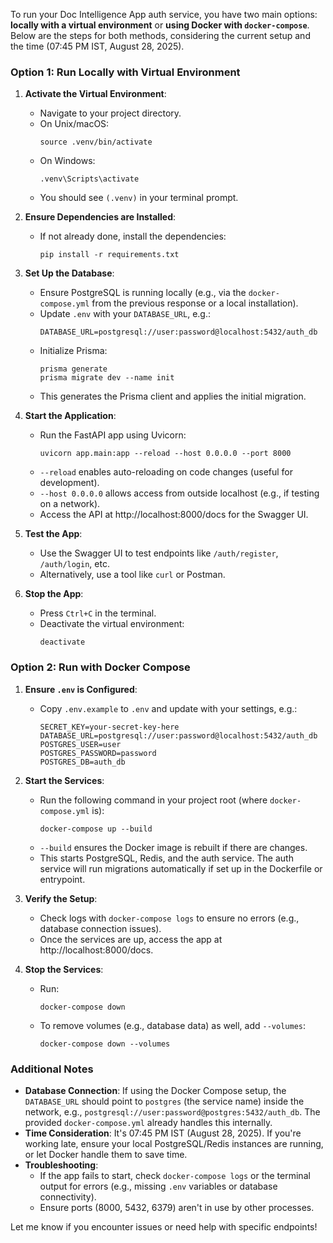 To run your Doc Intelligence App auth service, you have two main options: **locally with a virtual environment** or **using Docker with `docker-compose`**. Below are the steps for both methods, considering the current setup and the time (07:45 PM IST, August 28, 2025).

### Option 1: Run Locally with Virtual Environment
1. **Activate the Virtual Environment**:
   - Navigate to your project directory.
   - On Unix/macOS:
     ```
     source .venv/bin/activate
     ```
   - On Windows:
     ```
     .venv\Scripts\activate
     ```
   - You should see `(.venv)` in your terminal prompt.

2. **Ensure Dependencies are Installed**:
   - If not already done, install the dependencies:
     ```
     pip install -r requirements.txt
     ```

3. **Set Up the Database**:
   - Ensure PostgreSQL is running locally (e.g., via the `docker-compose.yml` from the previous response or a local installation).
   - Update `.env` with your `DATABASE_URL`, e.g.:
     ```
     DATABASE_URL=postgresql://user:password@localhost:5432/auth_db
     ```
   - Initialize Prisma:
     ```
     prisma generate
     prisma migrate dev --name init
     ```
   - This generates the Prisma client and applies the initial migration.

4. **Start the Application**:
   - Run the FastAPI app using Uvicorn:
     ```
     uvicorn app.main:app --reload --host 0.0.0.0 --port 8000
     ```
   - `--reload` enables auto-reloading on code changes (useful for development).
   - `--host 0.0.0.0` allows access from outside localhost (e.g., if testing on a network).
   - Access the API at http://localhost:8000/docs for the Swagger UI.

5. **Test the App**:
   - Use the Swagger UI to test endpoints like `/auth/register`, `/auth/login`, etc.
   - Alternatively, use a tool like `curl` or Postman.

6. **Stop the App**:
   - Press `Ctrl+C` in the terminal.
   - Deactivate the virtual environment:
     ```
     deactivate
     ```

### Option 2: Run with Docker Compose
1. **Ensure `.env` is Configured**:
   - Copy `.env.example` to `.env` and update with your settings, e.g.:
     ```
     SECRET_KEY=your-secret-key-here
     DATABASE_URL=postgresql://user:password@localhost:5432/auth_db
     POSTGRES_USER=user
     POSTGRES_PASSWORD=password
     POSTGRES_DB=auth_db
     ```

2. **Start the Services**:
   - Run the following command in your project root (where `docker-compose.yml` is):
     ```
     docker-compose up --build
     ```
   - `--build` ensures the Docker image is rebuilt if there are changes.
   - This starts PostgreSQL, Redis, and the auth service. The auth service will run migrations automatically if set up in the Dockerfile or entrypoint.

3. **Verify the Setup**:
   - Check logs with `docker-compose logs` to ensure no errors (e.g., database connection issues).
   - Once the services are up, access the app at http://localhost:8000/docs.

4. **Stop the Services**:
   - Run:
     ```
     docker-compose down
     ```
   - To remove volumes (e.g., database data) as well, add `--volumes`:
     ```
     docker-compose down --volumes
     ```

### Additional Notes
- **Database Connection**: If using the Docker Compose setup, the `DATABASE_URL` should point to `postgres` (the service name) inside the network, e.g., `postgresql://user:password@postgres:5432/auth_db`. The provided `docker-compose.yml` already handles this internally.
- **Time Consideration**: It's 07:45 PM IST (August 28, 2025). If you're working late, ensure your local PostgreSQL/Redis instances are running, or let Docker handle them to save time.
- **Troubleshooting**:
  - If the app fails to start, check `docker-compose logs` or the terminal output for errors (e.g., missing `.env` variables or database connectivity).
  - Ensure ports (8000, 5432, 6379) aren't in use by other processes.

Let me know if you encounter issues or need help with specific endpoints!